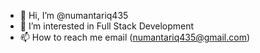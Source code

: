 - 👋 Hi, I’m @numantariq435
- 👀 I’m interested in Full Stack Development
- 📫 How to reach me email (numantariq435@gmail.com)

<!---
numantariq435/numantariq435 is a ✨ special ✨ repository because its `README.md` (this file) appears on your GitHub profile.
You can click the Preview link to take a look at your changes.
--->
